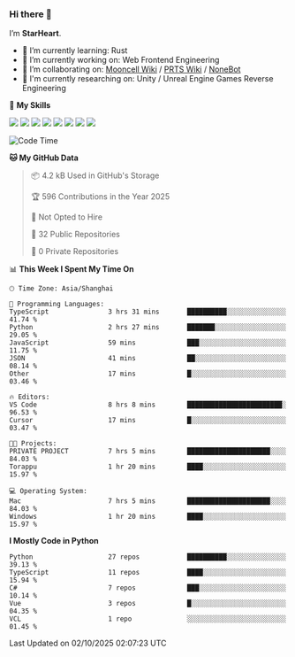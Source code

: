 ### Hi there 👋

I’m **StarHeart**.

- 🌱 I’m currently learning: Rust
- 🔭 I’m currently working on: Web Frontend Engineering
- 👯 I’m collaborating on: [Mooncell Wiki](https://fgo.wiki/) / [PRTS Wiki](http://prts.wiki/) / [NoneBot](https://github.com/nonebot)
- 🔬 I'm currently researching on: Unity / Unreal Engine Games Reverse Engineering

🌟 **My Skills**

![](https://img.shields.io/badge/-Python-3e74a2?style=flat-square&logo=Python&logoColor=fff)
![](https://img.shields.io/badge/-Node.js-339933?style=flat-square&logo=node.js&logoColor=fff)
![](https://img.shields.io/badge/-Vue-4fc08d?style=flat-square&logo=vue.js&logoColor=fff)
![](https://img.shields.io/badge/-React-2d98ce?style=flat-square&logo=React&logoColor=fff)
![](https://img.shields.io/badge/-TypeScript-3178C6?style=flat-square&logo=TypeScript&logoColor=fff)
![](https://img.shields.io/badge/-Docker-2496ED?style=flat-square&logo=Docker&logoColor=fff)
![](https://img.shields.io/badge/-Linux-000000?style=flat-square&logo=Linux&logoColor=fff)
![](https://img.shields.io/badge/-Dotnet-512bd4?style=flat-square&logo=.net&logoColor=fff)

<!--START_SECTION:waka-->
![Code Time](http://img.shields.io/badge/Code%20Time-1%2C800%20hrs%2046%20mins-blue)

**🐱 My GitHub Data** 

> 📦 4.2 kB Used in GitHub's Storage 
 > 
> 🏆 596 Contributions in the Year 2025
 > 
> 🚫 Not Opted to Hire
 > 
> 📜 32 Public Repositories 
 > 
> 🔑 0 Private Repositories 
 > 
📊 **This Week I Spent My Time On** 

```text
🕑︎ Time Zone: Asia/Shanghai

💬 Programming Languages: 
TypeScript               3 hrs 31 mins       ██████████░░░░░░░░░░░░░░░   41.74 % 
Python                   2 hrs 27 mins       ███████░░░░░░░░░░░░░░░░░░   29.05 % 
JavaScript               59 mins             ███░░░░░░░░░░░░░░░░░░░░░░   11.75 % 
JSON                     41 mins             ██░░░░░░░░░░░░░░░░░░░░░░░   08.14 % 
Other                    17 mins             █░░░░░░░░░░░░░░░░░░░░░░░░   03.46 % 

🔥 Editors: 
VS Code                  8 hrs 8 mins        ████████████████████████░   96.53 % 
Cursor                   17 mins             █░░░░░░░░░░░░░░░░░░░░░░░░   03.47 % 

🐱‍💻 Projects: 
PRIVATE PROJECT          7 hrs 5 mins        █████████████████████░░░░   84.03 % 
Torappu                  1 hr 20 mins        ████░░░░░░░░░░░░░░░░░░░░░   15.97 % 

💻 Operating System: 
Mac                      7 hrs 5 mins        █████████████████████░░░░   84.03 % 
Windows                  1 hr 20 mins        ████░░░░░░░░░░░░░░░░░░░░░   15.97 % 
```

**I Mostly Code in Python** 

```text
Python                   27 repos            ██████████░░░░░░░░░░░░░░░   39.13 % 
TypeScript               11 repos            ████░░░░░░░░░░░░░░░░░░░░░   15.94 % 
C#                       7 repos             ███░░░░░░░░░░░░░░░░░░░░░░   10.14 % 
Vue                      3 repos             █░░░░░░░░░░░░░░░░░░░░░░░░   04.35 % 
VCL                      1 repo              ░░░░░░░░░░░░░░░░░░░░░░░░░   01.45 % 
```




 Last Updated on 02/10/2025 02:07:23 UTC
<!--END_SECTION:waka-->
